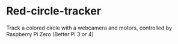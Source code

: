 # Red-circle-tracker
Track a colored circle with a webcamera and motors, controlled by Raspberry Pi Zero (Better Pi 3 or 4)

